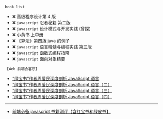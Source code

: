 `book list`

- ❌ 高级程序设计第 4 版
- ❌ `javascript` 忍者秘籍 第二版
- ❌ `javascript` 设计模式与开发实践 (曾探)
- ❌ 小黄书 上中册
- ❌ 《算法》第四版 java 的例子
- ❌ `javascript` 语言精髓与编程实践 第三版
- ❌ `javascript` 函数式编程指南
- ❌ `javascript` 面向对象精要

`【Web 前端会客厅】`

- [“绿宝书”作者周爱民深度剖析 JavaScript 语言](https://www.bilibili.com/video/BV1M5411a7GK)
- [“绿宝书”作者周爱民深度剖析 JavaScript 语言（二）](https://www.bilibili.com/video/BV1MK4y1v7a2/?spm_id_from=333.788.videocard.0)
- [“绿宝书”作者周爱民深度剖析 JavaScript 语言（三）](https://www.bilibili.com/video/BV16k4y117hE/?spm_id_from=333.788.videocard.1)
- [“绿宝书”作者周爱民深度剖析 JavaScript 语言（四）](https://www.bilibili.com/video/BV1sC4y187GW/?spm_id_from=333.788.videocard.2)

---

- [前端必备 javascript 书籍测评【含红宝书和绿皮书】](https://juejin.im/post/6877712145757896717)
